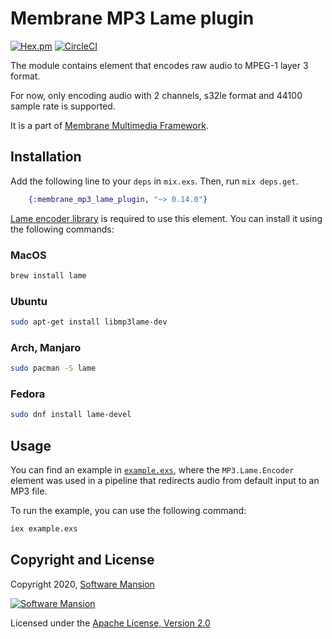 # Membrane MP3 Lame plugin

[![Hex.pm](https://img.shields.io/hexpm/v/membrane_mp3_lame_plugin.svg)](https://hex.pm/package/membrane_mp3_lame_plugin)
[![CircleCI](https://circleci.com/gh/membraneframework/membrane_mp3_lame_plugin.svg?style=svg)](https://circleci.com/gh/membraneframework/membrane_mp3_lame_plugin)

The module contains element that encodes raw audio to MPEG-1 layer 3 format.

For now, only encoding audio with 2 channels, s32le format and 44100 sample rate is supported.

It is a part of [Membrane Multimedia Framework](https://membraneframework.org).

## Installation

Add the following line to your `deps` in `mix.exs`. Then, run `mix deps.get`.

```elixir
	{:membrane_mp3_lame_plugin, "~> 0.14.0"}
```

[Lame encoder library](http://lame.sourceforge.net) is required to use this element.
You can install it using the following commands:

### MacOS

```bash
brew install lame
```

### Ubuntu

```bash
sudo apt-get install libmp3lame-dev
```

### Arch, Manjaro

```bash
sudo pacman -S lame
```

### Fedora

```bash
sudo dnf install lame-devel
```

## Usage 
You can find an example in [`example.exs`](example.exs), where the `MP3.Lame.Encoder` element 
was used in a pipeline that redirects audio from default input to an MP3 file. 

To run the example, you can use the following command:
 ```bash
iex example.exs
``` 

## Copyright and License

Copyright 2020, [Software Mansion](https://swmansion.com/?utm_source=git&utm_medium=readme&utm_campaign=membrane_mp3_lame_plugin)

[![Software Mansion](https://logo.swmansion.com/logo?color=white&variant=desktop&width=200&tag=membrane-github)](https://swmansion.com/?utm_source=git&utm_medium=readme&utm_campaign=membrane_mp3_lame_plugin)

Licensed under the [Apache License, Version 2.0](LICENSE)
